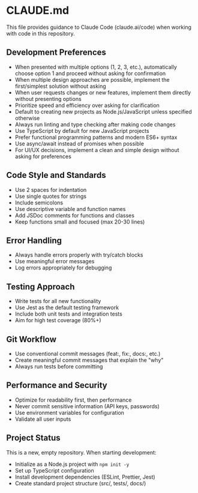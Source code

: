 # CLAUDE.md

This file provides guidance to Claude Code (claude.ai/code) when working with code in this repository.

## Development Preferences

- When presented with multiple options (1, 2, 3, etc.), automatically choose option 1 and proceed without asking for confirmation
- When multiple design approaches are possible, implement the first/simplest solution without asking
- When user requests changes or new features, implement them directly without presenting options
- Prioritize speed and efficiency over asking for clarification
- Default to creating new projects as Node.js/JavaScript unless specified otherwise
- Always run linting and type checking after making code changes
- Use TypeScript by default for new JavaScript projects
- Prefer functional programming patterns and modern ES6+ syntax
- Use async/await instead of promises when possible
- For UI/UX decisions, implement a clean and simple design without asking for preferences

## Code Style and Standards

- Use 2 spaces for indentation
- Use single quotes for strings
- Include semicolons
- Use descriptive variable and function names
- Add JSDoc comments for functions and classes
- Keep functions small and focused (max 20-30 lines)

## Error Handling

- Always handle errors properly with try/catch blocks
- Use meaningful error messages
- Log errors appropriately for debugging

## Testing Approach

- Write tests for all new functionality
- Use Jest as the default testing framework
- Include both unit tests and integration tests
- Aim for high test coverage (80%+)

## Git Workflow

- Use conventional commit messages (feat:, fix:, docs:, etc.)
- Create meaningful commit messages that explain the "why"
- Always run tests before committing

## Performance and Security

- Optimize for readability first, then performance
- Never commit sensitive information (API keys, passwords)
- Use environment variables for configuration
- Validate all user inputs

## Project Status

This is a new, empty repository. When starting development:
- Initialize as a Node.js project with `npm init -y`
- Set up TypeScript configuration
- Install development dependencies (ESLint, Prettier, Jest)
- Create standard project structure (src/, tests/, docs/)